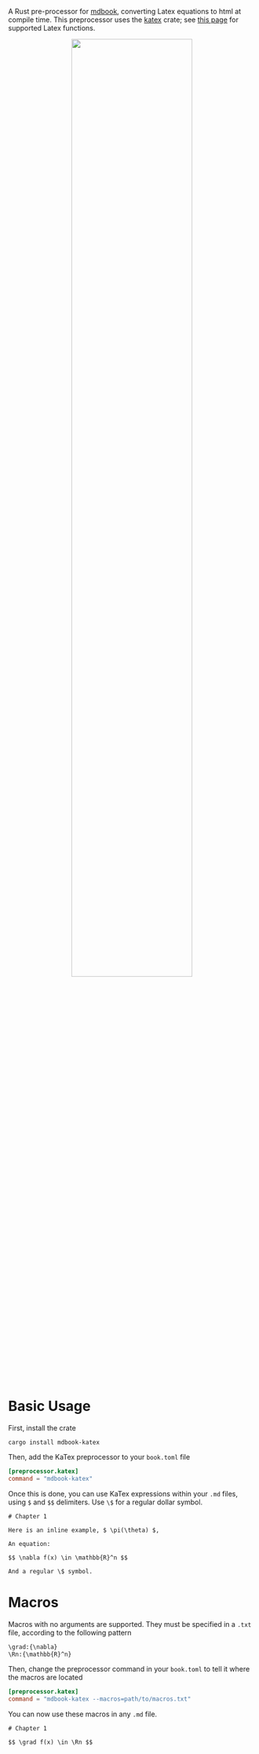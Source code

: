A Rust pre-processor for [mdbook](https://github.com/rust-lang/mdBook), converting Latex equations to html at compile time. This preprocessor uses the [katex](https://github.com/xu-cheng/katex-rs) crate; see [this page](https://katex.org/docs/supported.html) for supported Latex functions.


<p align="center">
  <img width="70%" height="70%" src="https://github.com/lzanini/mdbook-katex/blob/master/katex_mathjax.gif">
</p>

# Basic Usage

First, install the crate

```
cargo install mdbook-katex
```

Then, add the KaTex preprocessor to your `book.toml` file

```toml
[preprocessor.katex]
command = "mdbook-katex"
```

Once this is done, you can use KaTex expressions within your `.md` files, using `$` and `$$` delimiters. Use `\$` for a regular dollar symbol.

```
# Chapter 1

Here is an inline example, $ \pi(\theta) $, 

An equation:

$$ \nabla f(x) \in \mathbb{R}^n $$

And a regular \$ symbol.
```

# Macros

Macros with no arguments are supported. They must be specified in a `.txt` file, according to the following pattern

```txt
\grad:{\nabla}
\Rn:{\mathbb{R}^n}
```

Then, change the preprocessor command in your `book.toml` to tell it where the macros are located 

```toml
[preprocessor.katex]
command = "mdbook-katex --macros=path/to/macros.txt"
```

You can now use these macros in any `.md` file.

```
# Chapter 1

$$ \grad f(x) \in \Rn $$
```
